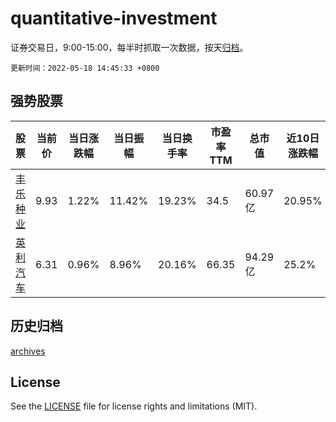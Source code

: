 # quantitative-investment

证券交易日，9:00-15:00，每半时抓取一次数据，按天[归档](archives)。

`更新时间：2022-05-18 14:45:33 +0800`

## 强势股票

|股票|当前价|当日涨跌幅|当日振幅|当日换手率|市盈率TTM|总市值|近10日涨跌幅|
|----|----|----|----|----|----|----|----|
|[丰乐种业](https://xueqiu.com/S/SZ000713)|9.93|1.22%|11.42%|19.23%|34.5|60.97亿|20.95%|
|[英利汽车](https://xueqiu.com/S/SH601279)|6.31|0.96%|8.96%|20.16%|66.35|94.29亿|25.2%|

## 历史归档

[archives](archives)

## License

See the [LICENSE](LICENSE) file for license rights and limitations (MIT).